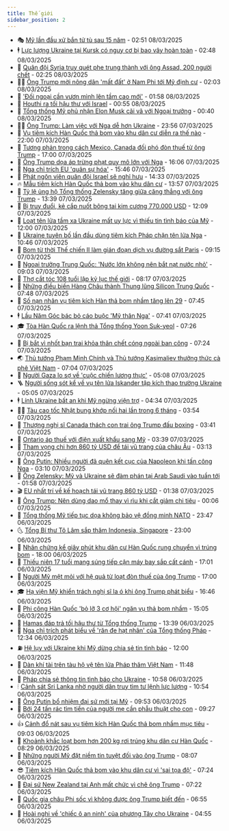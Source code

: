 ```yaml
---
title: Thế giới
sidebar_position: 2
---
```


<!-- vnexpress-the-gioi:START -->
- 🎭 [Mỹ lần đầu xử bắn tử tù sau 15 năm](https://vnexpress.net/my-lan-dau-xu-ban-tu-tu-sau-15-nam-4858312.html) - 02:51 08/03/2025
- 🕴 [Lực lượng Ukraine tại Kursk có nguy cơ bị bao vây hoàn toàn](https://vnexpress.net/luc-luong-ukraine-tai-kursk-co-nguy-co-bi-bao-vay-hoan-toan-4858329.html) - 02:48 08/03/2025
- 🤭 [Quân đội Syria truy quét phe trung thành với ông Assad, 200 người chết](https://vnexpress.net/quan-doi-syria-truy-quet-phe-trung-thanh-voi-ong-assad-200-nguoi-chet-4858307.html) - 02:25 08/03/2025
- 🧑‍💻 [Ông Trump mời nông dân &#39;mất đất&#39; ở Nam Phi tới Mỹ định cư](https://vnexpress.net/ong-trump-moi-nong-dan-mat-dat-o-nam-phi-toi-my-dinh-cu-4858258.html) - 02:03 08/03/2025
- 🦏 [&#39;Đối ngoại cần vươn mình lên tầm cao mới&#39;](https://vnexpress.net/doi-ngoai-can-vuon-minh-len-tam-cao-moi-4858291.html) - 01:58 08/03/2025
- 🦒 [Houthi ra tối hậu thư với Israel](https://vnexpress.net/houthi-ra-toi-hau-thu-voi-israel-4858285.html) - 00:55 08/03/2025
- 🌈 [Tổng thống Mỹ phủ nhận Elon Musk cãi vã với Ngoại trưởng](https://vnexpress.net/tong-thong-my-phu-nhan-elon-musk-cai-va-voi-ngoai-truong-4858279.html) - 00:40 08/03/2025
- 🧑‍🏫 [Ông Trump: Làm việc với Nga dễ hơn Ukraine](https://vnexpress.net/ong-trump-lam-viec-voi-nga-de-hon-ukraine-4858276.html) - 23:56 07/03/2025
- 🐲 [Vụ tiêm kích Hàn Quốc thả bom vào khu dân cư diễn ra thế nào](https://vnexpress.net/vu-tiem-kich-han-quoc-tha-bom-vao-khu-dan-cu-dien-ra-the-nao-4858139.html) - 22:00 07/03/2025
- 🦒 [Tương phản trong cách Mexico, Canada đối phó đòn thuế từ ông Trump](https://vnexpress.net/tuong-phan-trong-cach-mexico-canada-doi-pho-don-thue-tu-ong-trump-vnepre-4857846.html) - 17:00 07/03/2025
- 🐻 [Ông Trump dọa áp trừng phạt quy mô lớn với Nga](https://vnexpress.net/ong-trump-doa-ap-trung-phat-quy-mo-lon-voi-nga-4858251.html) - 16:06 07/03/2025
- 🚀 [Nga chỉ trích EU &#39;quân sự hóa&#39;](https://vnexpress.net/nga-chi-trich-eu-quan-su-hoa-4858215.html) - 15:46 07/03/2025
- 🥰 [Phát ngôn viên quân đội Israel sẽ nghỉ hưu](https://vnexpress.net/phat-ngon-vien-quan-doi-israel-se-nghi-huu-4858228.html) - 14:33 07/03/2025
- 🔥 [Mẫu tiêm kích Hàn Quốc thả bom vào khu dân cư](https://vnexpress.net/mau-tiem-kich-han-quoc-tha-bom-vao-khu-dan-cu-4858213.html) - 13:57 07/03/2025
- 🥳 [Tỷ lệ ủng hộ Tổng thống Zelensky tăng giữa căng thẳng với ông Trump](https://vnexpress.net/ty-le-ung-ho-tong-thong-zelensky-tang-giua-cang-thang-voi-ong-trump-4858205.html) - 13:39 07/03/2025
- 💼 [Bị truy đuổi, kẻ cắp nuốt bông tai kim cương 770.000 USD](https://vnexpress.net/bi-truy-duoi-ke-cap-nuot-bong-tai-kim-cuong-770-000-usd-4858210.html) - 12:09 07/03/2025
- 🤡 [Loạt tên lửa tầm xa Ukraine mất uy lực vì thiếu tin tình báo của Mỹ](https://vnexpress.net/loat-ten-lua-tam-xa-ukraine-mat-uy-luc-vi-thieu-tin-tinh-bao-cua-my-4857879.html) - 12:00 07/03/2025
- 🌁 [Ukraine tuyên bố lần đầu dùng tiêm kích Pháp chặn tên lửa Nga](https://vnexpress.net/ukraine-tuyen-bo-lan-dau-dung-tiem-kich-phap-chan-ten-lua-nga-4858196.html) - 10:46 07/03/2025
- 🤩 [Bom từ thời Thế chiến II làm gián đoạn dịch vụ đường sắt Paris](https://vnexpress.net/bom-tu-thoi-the-chien-ii-lam-gian-doan-dich-vu-duong-sat-paris-4858080.html) - 09:15 07/03/2025
- 🎉 [Ngoại trưởng Trung Quốc: &#39;Nước lớn không nên bắt nạt nước nhỏ&#39;](https://vnexpress.net/ngoai-truong-trung-quoc-nuoc-lon-khong-nen-bat-nat-nuoc-nho-4858107.html) - 09:03 07/03/2025
- 🎉 [Thợ cắt tóc 108 tuổi lập kỷ lục thế giới](https://vnexpress.net/tho-cat-toc-108-tuoi-lap-ky-luc-the-gioi-4858060.html) - 08:17 07/03/2025
- 🌁 [Những điều biến Hàng Châu thành Thung lũng Silicon Trung Quốc](https://vnexpress.net/nhung-dieu-bien-hang-chau-thanh-thung-lung-silicon-trung-quoc-4856716.html) - 07:48 07/03/2025
- 🌊 [Số nạn nhân vụ tiêm kích Hàn thả bom nhầm tăng lên 29](https://vnexpress.net/so-nan-nhan-vu-tiem-kich-han-tha-bom-nham-tang-len-29-4858074.html) - 07:45 07/03/2025
- 🕴 [Lầu Năm Góc bác bỏ cáo buộc &#39;Mỹ thân Nga&#39;](https://vnexpress.net/lau-nam-goc-bac-bo-cao-buoc-my-than-nga-4858063.html) - 07:41 07/03/2025
- 🎓 [Tòa Hàn Quốc ra lệnh thả Tổng thống Yoon Suk-yeol](https://vnexpress.net/toa-han-quoc-ra-lenh-tha-tong-thong-yoon-suk-yeol-4858068.html) - 07:26 07/03/2025
- 🦩 [Bị bắt vì nhốt bạn trai khỏa thân chết cóng ngoài ban công](https://vnexpress.net/bi-bat-vi-nhot-ban-trai-khoa-than-chet-cong-ngoai-ban-cong-4858033.html) - 07:24 07/03/2025
- 🌏 [Thủ tướng Phạm Minh Chính và Thủ tướng Kasimaliev thưởng thức cà phê Việt Nam](https://vnexpress.net/thu-tuong-pham-minh-chinh-va-thu-tuong-kasimaliev-thuong-thuc-ca-phe-viet-nam-4858023.html) - 07:04 07/03/2025
- 🌋 [Người Gaza lo sợ về &#39;cuộc chiến lương thực&#39;](https://vnexpress.net/nguoi-gaza-lo-so-ve-cuoc-chien-luong-thuc-4857888.html) - 05:08 07/03/2025
- 🪜 [Người sống sót kể về vụ tên lửa Iskander tập kích thao trường Ukraine](https://vnexpress.net/nguoi-song-sot-ke-ve-vu-ten-lua-iskander-tap-kich-thao-truong-ukraine-4856733.html) - 05:05 07/03/2025
- 🕴 [Lính Ukraine bất an khi Mỹ ngừng viện trợ](https://vnexpress.net/linh-ukraine-bat-an-khi-my-ngung-vien-tro-vnepre-4857657.html) - 04:34 07/03/2025
- 🧑‍🏫 [Tàu cao tốc Nhật bung khớp nối hai lần trong 6 tháng](https://vnexpress.net/tau-cao-toc-nhat-bung-khop-noi-hai-lan-trong-6-thang-4857933.html) - 03:54 07/03/2025
- 🌮 [Thượng nghị sĩ Canada thách con trai ông Trump đấu boxing](https://vnexpress.net/thuong-nghi-si-canada-thach-con-trai-ong-trump-dau-boxing-4857900.html) - 03:41 07/03/2025
- 🚦 [Ontario áp thuế với điện xuất khẩu sang Mỹ](https://vnexpress.net/ontario-ap-thue-voi-dien-xuat-khau-sang-my-4857940.html) - 03:39 07/03/2025
- 💫 [Tham vọng chi hơn 860 tỷ USD để tái vũ trang của châu Âu](https://vnexpress.net/tham-vong-chi-hon-860-ty-usd-de-tai-vu-trang-cua-chau-au-4856928.html) - 03:13 07/03/2025
- 🤡 [Ông Putin: Nhiều người đã quên kết cục của Napoleon khi tấn công Nga](https://vnexpress.net/ong-putin-nhieu-nguoi-da-quen-ket-cuc-cua-napoleon-khi-tan-cong-nga-4857876.html) - 03:10 07/03/2025
- 🦣 [Ông Zelensky: Mỹ và Ukraine sẽ đàm phán tại Arab Saudi vào tuần tới](https://vnexpress.net/ong-zelensky-my-va-ukraine-se-dam-phan-tai-arab-saudi-vao-tuan-toi-4857890.html) - 01:58 07/03/2025
- 🎬 [EU nhất trí về kế hoạch tái vũ trang 860 tỷ USD](https://vnexpress.net/eu-nhat-tri-ve-ke-hoach-tai-vu-trang-860-ty-usd-4857851.html) - 01:38 07/03/2025
- 🎉 [Ông Trump: Nên dùng dao mổ thay vì rìu khi cắt giảm chi tiêu](https://vnexpress.net/ong-trump-nen-dung-dao-mo-thay-vi-riu-khi-cat-giam-chi-tieu-4857843.html) - 00:06 07/03/2025
- 🎡 [Tổng thống Mỹ tiếp tục dọa không bảo vệ đồng minh NATO](https://vnexpress.net/tong-thong-my-tiep-tuc-doa-khong-bao-ve-dong-minh-nato-4857838.html) - 23:47 06/03/2025
- 🌜 [Tổng Bí thư Tô Lâm sắp thăm Indonesia, Singapore](https://vnexpress.net/tong-bi-thu-to-lam-sap-tham-indonesia-singapore-4857811.html) - 23:00 06/03/2025
- 🎡 [Nhân chứng kể giây phút khu dân cư Hàn Quốc rung chuyển vì trúng bom](https://vnexpress.net/nhan-chung-ke-giay-phut-khu-dan-cu-han-quoc-rung-chuyen-vi-trung-bom-4857758.html) - 18:00 06/03/2025
- 🤗 [Thiếu niên 17 tuổi mang súng tiếp cận máy bay sắp cất cánh](https://vnexpress.net/thieu-nien-17-tuoi-mang-sung-tiep-can-may-bay-sap-cat-canh-4857821.html) - 17:01 06/03/2025
- 🦩 [Người Mỹ mệt mỏi với hệ quả từ loạt đòn thuế của ông Trump](https://vnexpress.net/nguoi-my-met-moi-voi-he-qua-tu-loat-don-thue-cua-ong-trump-4857471.html) - 17:00 06/03/2025
- 🎓 [Hạ viện Mỹ khiển trách nghị sĩ la ó khi ông Trump phát biểu](https://vnexpress.net/ha-vien-my-khien-trach-nghi-si-la-o-khi-ong-trump-phat-bieu-4857823.html) - 16:46 06/03/2025
- 🌁 [Phi công Hàn Quốc &#39;bỏ lỡ 3 cơ hội&#39; ngăn vụ thả bom nhầm](https://vnexpress.net/phi-cong-han-quoc-bo-lo-3-co-hoi-ngan-vu-tha-bom-nham-4857783.html) - 15:05 06/03/2025
- 🤩 [Hamas đáp trả tối hậu thư từ Tổng thống Trump](https://vnexpress.net/hamas-dap-tra-toi-hau-thu-tu-tong-thong-trump-4857773.html) - 13:39 06/03/2025
- 👹 [Nga chỉ trích phát biểu về &#39;răn đe hạt nhân&#39; của Tổng thống Pháp](https://vnexpress.net/nga-chi-trich-phat-bieu-ve-ran-de-hat-nhan-cua-tong-thong-phap-4857752.html) - 12:34 06/03/2025
- ⛽️ [Hệ lụy với Ukraine khi Mỹ dừng chia sẻ tin tình báo](https://vnexpress.net/he-luy-voi-ukraine-khi-my-dung-chia-se-tin-tinh-bao-4857379.html) - 12:00 06/03/2025
- 🚀 [Dàn khí tài trên tàu hộ vệ tên lửa Pháp thăm Việt Nam](https://vnexpress.net/dan-khi-tai-tren-tau-ho-ve-ten-lua-phap-tham-viet-nam-4857717.html) - 11:48 06/03/2025
- 🎡 [Pháp chia sẻ thông tin tình báo cho Ukraine](https://vnexpress.net/phap-chia-se-thong-tin-tinh-bao-cho-ukraine-4857702.html) - 10:58 06/03/2025
- 🕯 [Cảnh sát Sri Lanka nhờ người dân truy tìm tư lệnh lực lượng](https://vnexpress.net/canh-sat-sri-lanka-nho-nguoi-dan-truy-tim-tu-lenh-luc-luong-4857736.html) - 10:54 06/03/2025
- 🐻 [Ông Putin bổ nhiệm đại sứ mới tại Mỹ](https://vnexpress.net/ong-putin-bo-nhiem-dai-su-moi-tai-my-4857671.html) - 09:53 06/03/2025
- 🚦 [Bới 24 tấn rác tìm tiền của người mẹ cần phẫu thuật cho con](https://vnexpress.net/boi-24-tan-rac-tim-tien-cua-nguoi-me-can-phau-thuat-cho-con-4857663.html) - 09:27 06/03/2025
- 👍 [Cảnh đổ nát sau vụ tiêm kích Hàn Quốc thả bom nhầm mục tiêu](https://vnexpress.net/canh-do-nat-sau-vu-tiem-kich-han-quoc-tha-bom-nham-muc-tieu-4857597.html) - 09:03 06/03/2025
- 🚀 [Khoảnh khắc loạt bom hơn 200 kg rơi trúng khu dân cư Hàn Quốc](https://vnexpress.net/khoanh-khac-loat-bom-hon-200-kg-roi-trung-khu-dan-cu-han-quoc-4857660.html) - 08:29 06/03/2025
- 🌮 [Những người Mỹ đặt niềm tin tuyệt đối vào ông Trump](https://vnexpress.net/nhung-nguoi-my-dat-niem-tin-tuyet-doi-vao-ong-trump-4856949.html) - 08:07 06/03/2025
- 😎 [Tiêm kích Hàn Quốc thả bom vào khu dân cư vì &#39;sai tọa độ&#39;](https://vnexpress.net/tiem-kich-han-quoc-tha-bom-vao-khu-dan-cu-vi-sai-toa-do-4857614.html) - 07:24 06/03/2025
- 🐲 [Đại sứ New Zealand tại Anh mất chức vì chê ông Trump](https://vnexpress.net/dai-su-new-zealand-tai-anh-mat-chuc-vi-che-ong-trump-4857546.html) - 07:22 06/03/2025
- 💫 [Quốc gia châu Phi sốc vì không được ông Trump biết đến](https://vnexpress.net/quoc-gia-chau-phi-soc-vi-khong-duoc-ong-trump-biet-den-4857475.html) - 06:55 06/03/2025
- 👀 [Hoài nghi về &#39;chiếc ô an ninh&#39; của phương Tây cho Ukraine](https://vnexpress.net/hoai-nghi-ve-chiec-o-an-ninh-cua-phuong-tay-cho-ukraine-4857369.html) - 04:55 06/03/2025<!-- vnexpress-the-gioi:END -->